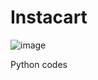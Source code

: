 # Instacart
![image](https://github.com/Bandana2024/Intacart_Python/assets/157310378/3c12c588-72df-4ebb-b110-f25ce3bb4d74)

Python codes
